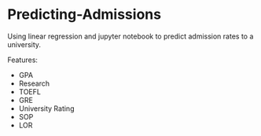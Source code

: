 # Predicting-Admissions
Using linear regression and jupyter notebook to predict admission rates to a university.

Features: 
 - GPA
 - Research
 - TOEFL
 - GRE
 - University Rating
 - SOP
 - LOR
